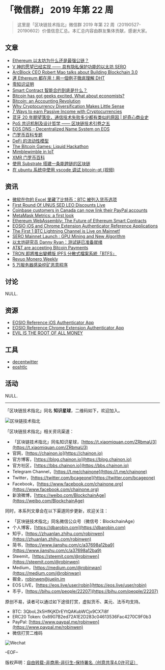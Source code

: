 # 「微信群」 2019 年第 22 周

> 这里是「区块链技术指北」微信群 2019 年第 22 周（20190527-20190602）价值信息汇总。本汇总内容由群友集体贡献，感谢大家。

## 文章

* [Ethereum 以太坊为什么还是最强公链？](https://bbs.chainon.io/d/3585)
* [V 神的愿望已经实现 —— 具有隐私保护功能的以太坊 SERO](https://bbs.chainon.io/d/3586)
* [ArcBlock CEO Robert Mao talks about Building Blockchain 3.0](https://bbs.chainon.io/d/3587)
* [連 Ethereum 都在用！用一個例子徹底理解 DHT](https://bbs.chainon.io/d/3589)
* [零知识证明](https://bbs.chainon.io/d/3590)
* [Smart Contract 智能合约到底是什么？](https://bbs.chainon.io/d/3593)
* [Bitcoin has got geeks excited. What about economists?](https://bbs.chainon.io/d/3594)
* [Bitcoin: an Accounting Revolution](https://bbs.chainon.io/d/3595)
* [Why Cryptocurrency Diversification Makes Little Sense](https://bbs.chainon.io/d/3596)
* [7 Ways to earn Passive Income with Cryptocurrencies](https://bbs.chainon.io/d/3597)
* [蓝牙 20 年期望落空，通信技术失败多少都有类似的原因 | 好奇心商业史](https://bbs.chainon.io/d/3598)
* [PoS 共识机制及设计哲学 —— 区块链技术引卷之五](https://bbs.chainon.io/d/3599)
* [EOS DNS – Decentralized Name System on EOS](https://bbs.chainon.io/d/3606)
* [门罗币百科专题](https://bbs.chainon.io/d/3608)
* [DeFi 的流动性模型](https://bbs.chainon.io/d/3609)
* [The Bitcoin Games: Liquid Hackathon](https://bbs.chainon.io/d/3612)
* [Mimblewimble in IoT](https://bbs.chainon.io/d/3613)
* [XMR 门罗币百科](https://bbs.chainon.io/d/3614)
* [使用 Substrate 搭建一条能跨链的区块链](https://bbs.chainon.io/d/3615)
* [在 ubuntu 系统中使用 vscode 调试 bitcoin-qt (视频)](https://bbs.chainon.io/d/3621)

## 资讯

* [微软在你的 Excel 里藏了比特币：BTC 被列入货币选项](https://bbs.chainon.io/d/3584)
* [First Round Of UNUS SED LEO Discounts Live](https://bbs.chainon.io/d/3588)
* [Coinbase customers in Canada can now link their PayPal accounts](https://bbs.chainon.io/d/3591)
* [MetaMask Metrics: a first look](https://bbs.chainon.io/d/3602)
* [Ethereum WebAssembly: The Future of Ethereum Smart Contracts](https://bbs.chainon.io/d/3603)
* [EOSIO iOS and Chrome Extension Authenticator Reference Applications](https://bbs.chainon.io/d/3604)
* [The First 1 BTC Lightning Channel is Live on Mainnet!](https://bbs.chainon.io/d/3605)
* [SERO Mainnet Launch : GPU Mining and New Algorithm](https://bbs.chainon.io/d/3607)
* [以太坊研究员 Danny Ryan：测试链已准备就绪](https://bbs.chainon.io/d/3610)
* [AT&T are accepting Bitcoin Payments](https://bbs.chainon.io/d/3611)
* [TRON 即將推出變體版 IPFS 分散式檔案系統「BTFS」](https://bbs.chainon.io/d/3616)
* [Revuo Monero Weekly](https://bbs.chainon.io/d/3617)
* [5 万服务器感染挖矿恶意程序](https://bbs.chainon.io/d/3618)

## 讨论

NULL.

## 资源

* [EOSIO Reference iOS Authenticator App](https://bbs.chainon.io/d/3600)
* [EOSIO Reference Chrome Extension Authenticator App](https://bbs.chainon.io/d/3601)
* [EVIL IS THE ROOT OF ALL MONEY](https://bbs.chainon.io/d/3592)

## 工具

* [decentwitter](https://bbs.chainon.io/d/3619)
* [eoshtlc](https://bbs.chainon.io/d/3620)

## 活动

NULL.

***

「区块链技术指北」同名 **知识星球**，二维码如下，欢迎加入。

![区块链技术指北](https://i.imgur.com/3YzonTR.png)

「区块链技术指北」相关资讯渠道：

* 「区块链技术指北」同名知识星球，[https://t.xiaomiquan.com/ZRbmaU3](https://t.xiaomiquan.com/ZRbmaU3)
* 官网，[https://chainon.io](https://chainon.io)
* 官方博客，[https://blog.chainon.io](https://blog.chainon.io)
* 官方社区，[https://bbs.chainon.io](https://bbs.chainon.io)
* Telegram Channel，[https://t.me/chainone](https://t.me/chainone)
* Twitter，[https://twitter.com/bcageone](https://twitter.com/bcageone)
* Facebook，[https://www.facebook.com/chainone.org](https://www.facebook.com/chainone.org)
* 新浪微博，[https://weibo.com/BlockchainAge](https://weibo.com/BlockchainAge)

同时，本系列文章会在以下渠道同步更新，欢迎关注：

* 「区块链技术指北」同名微信公众号（微信号：BlockchainAge）
* 个人博客，[https://dbarobin.com](https://dbarobin.com)
* 知乎，[https://zhuanlan.zhihu.com/robinwen](https://zhuanlan.zhihu.com/robinwen)
* 简书，[https://www.jianshu.com/c/a37698a12ba9](https://www.jianshu.com/c/a37698a12ba9)
* Steemit，[https://steemit.com/@robinwen](https://steemit.com/@robinwen)
* Medium，[https://medium.com/@robinwan](https://medium.com/@robinwan)
* 掘金，[robinwen@juejin.im](https://juejin.im/user/5673ccae60b2260ee435f89a/posts)
* EOS LIVE，[https://eos.live/user/robin](https://eos.live/user/robin)
* 币乎，[https://bihu.com/people/22207](https://bihu.com/people/22207)

原创不易，读者可以通过如下途径打赏，虚拟货币、美元、法币均支持。

* BTC: 3QboL2k5HfKjKDrEYtQAKubWCjx9CX7i8f
* ERC20 Token: 0x8907B2ed72A1E2D283c04613536Fac4270C9F0b3
* PayPal: [https://www.paypal.me/robinwen](https://www.paypal.me/robinwen)
* 微信打赏二维码

![Wechat](https://i.imgur.com/SzoNl5b.jpg)

–EOF–

版权声明：[自由转载-非商用-非衍生-保持署名（创意共享4.0许可证）](http://creativecommons.org/licenses/by-nc-nd/4.0/deed.zh)